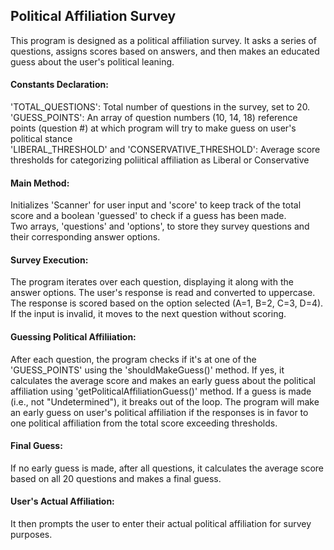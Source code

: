 <h2>Political Affiliation Survey</h2>


This program is designed as a political affiliation survey. It asks a series of questions, assigns scores based on answers, and then makes an educated guess about the user's political leaning. 

<h4>Constants Declaration:</h4>
'TOTAL_QUESTIONS': Total number of questions in the survey, set to 20.
<br/>
'GUESS_POINTS': An array of question numbers (10, 14, 18) reference points (question #) at which program will try to make guess on user's political stance
<br/>
'LIBERAL_THRESHOLD' and 'CONSERVATIVE_THRESHOLD': Average score thresholds for categorizing poliitical affiliation as Liberal or Conservative

<h4>Main Method:</h4>
Initializes 'Scanner' for user input and 'score' to keep track of the total score and a boolean 'guessed' to check if a guess has been made.
<br/>
Two arrays, 'questions' and 'options', to store they survey questions and their corresponding answer options.

<h4>Survey Execution:</h4>
The program iterates over each question, displaying it along with the answer options. The user's response is read and converted to uppercase. The response is scored based on the option selected (A=1, B=2, C=3, D=4). If the input is invalid, it moves to the next question without scoring.

<h4>Guessing Political Affiliiation:</h4>
After each question, the program checks if it's at one of the 'GUESS_POINTS' using the 'shouldMakeGuess()' method. If yes, it calculates the average score and makes an early guess about the political affiliation using 'getPoliticalAffiliationGuess()' method. If a guess is made (i.e., not "Undetermined"), it breaks out of the loop. The program will make an early guess on user's political affiliation if the responses is in favor to one political affiliation from the total score exceeding thresholds. 

<h4>Final Guess:</h4>
If no early guess is made, after all questions, it calculates the average score based on all 20 questions and makes a final guess.

<h4>User's Actual Affiliation:</h4>
It then prompts the user to enter their actual political affiliation for survey purposes.
